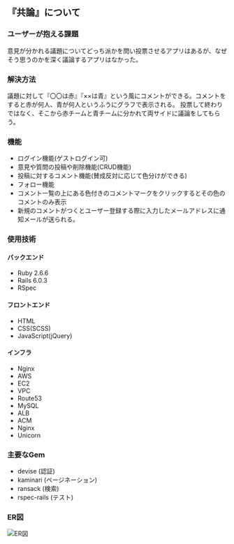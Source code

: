 ## 『共論』について

### ユーザーが抱える課題
 意見が分かれる議題についてどっち派かを問い投票させるアプリはあるが、なぜそう思うのかを深く議論するアプリはなかった。

### 解決方法
 議題に対して『〇〇は赤』『××は青』という風にコメントができる。コメントをすると赤が何人、青が何人というふうにグラフで表示される。
 投票して終わりではなく、そこから赤チームと青チームに分かれて両サイドに議論をしてもらう。
  
### 機能
* ログイン機能(ゲストログイン可)
* 意見や質問の投稿や削除機能(CRUD機能)
* 投稿に対するコメント機能(賛成反対に応じて色分けができる)
* フォロー機能
* コメント一覧の上にある色付きのコメントマークをクリックするとその色のコメントのみ表示
* 新規のコメントがつくとユーザー登録する際に入力したメールアドレスに通知メールが送られる。

### 使用技術
#### バックエンド
* Ruby 2.6.6
* Rails 6.0.3
* RSpec
#### フロントエンド
* HTML
* CSS(SCSS)
* JavaScript(jQuery)
#### インフラ
* Nginx
* AWS
 * EC2
 * VPC
 * Route53
 * MySQL
 * ALB
 * ACM
* Nginx
* Unicorn

### 主要なGem
* devise (認証)
* kaminari (ページネーション)
* ransack (検索)
* rspec-rails (テスト)

### ER図

![ER図](https://user-images.githubusercontent.com/66545944/150345430-523c6404-3b9a-4124-93a8-aa3ea599a78a.png)
